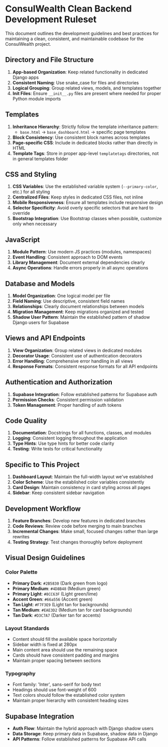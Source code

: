 # ConsulWealth Clean Backend Development Ruleset

This document outlines the development guidelines and best practices for maintaining a clean, consistent, and maintainable codebase for the ConsulWealth project.

## Directory and File Structure
1. **App-based Organization**: Keep related functionality in dedicated Django apps
2. **Consistent Naming**: Use snake_case for files and directories
3. **Logical Grouping**: Group related views, models, and templates together
4. **Init Files**: Ensure `__init__.py` files are present where needed for proper Python module imports

## Templates
1. **Inheritance Hierarchy**: Strictly follow the template inheritance pattern:
   - `base.html` → `base_dashboard.html` → specific page templates
2. **Block Consistency**: Use consistent block names across templates
3. **Page-specific CSS**: Include in dedicated blocks rather than directly in HTML
4. **Template Tags**: Store in proper app-level `templatetags` directories, not in general templates folder

## CSS and Styling
1. **CSS Variables**: Use the established variable system (`--primary-color`, etc.) for all styling
2. **Centralized Files**: Keep styles in dedicated CSS files, not inline
3. **Mobile Responsiveness**: Ensure all templates include responsive design
4. **Selector Specificity**: Avoid overly specific selectors that are hard to override
5. **Bootstrap Integration**: Use Bootstrap classes when possible, customize only when necessary

## JavaScript
1. **Module Pattern**: Use modern JS practices (modules, namespaces)
2. **Event Handling**: Consistent approach to DOM events
3. **Library Management**: Document external dependencies clearly
4. **Async Operations**: Handle errors properly in all async operations

## Database and Models
1. **Model Organization**: One logical model per file
2. **Field Naming**: Use descriptive, consistent field names
3. **Relationships**: Clearly document relationships between models
4. **Migration Management**: Keep migrations organized and tested
5. **Shadow User Pattern**: Maintain the established pattern of shadow Django users for Supabase

## Views and API Endpoints
1. **View Organization**: Group related views in dedicated modules
2. **Decorator Usage**: Consistent use of authentication decorators
3. **Error Handling**: Comprehensive error handling in all views
4. **Response Formats**: Consistent response formats for all API endpoints

## Authentication and Authorization
1. **Supabase Integration**: Follow established patterns for Supabase auth
2. **Permission Checks**: Consistent permission validation
3. **Token Management**: Proper handling of auth tokens

## Code Quality
1. **Documentation**: Docstrings for all functions, classes, and modules
2. **Logging**: Consistent logging throughout the application
3. **Type Hints**: Use type hints for better code clarity
4. **Testing**: Write tests for critical functionality

## Specific to This Project
1. **Dashboard Layout**: Maintain the full-width layout we've established
2. **Color Scheme**: Use the established color variables consistently
3. **Card Design**: Maintain consistency in card styling across all pages
4. **Sidebar**: Keep consistent sidebar navigation

## Development Workflow
1. **Feature Branches**: Develop new features in dedicated branches
2. **Code Reviews**: Review code before merging to main branches
3. **Incremental Changes**: Make small, focused changes rather than large rewrites
4. **Testing Strategy**: Test changes thoroughly before deployment

## Visual Design Guidelines

### Color Palette
- **Primary Dark**: `#2B5830` (Dark green from logo)
- **Primary Medium**: `#4D8B48` (Medium green)
- **Primary Light**: `#8CC63F` (Light green/lime)
- **Accent Green**: `#66a556` (Accent green)
- **Tan Light**: `#F7F3E9` (Light tan for backgrounds)
- **Tan Medium**: `#EAE3D2` (Medium tan for card backgrounds)
- **Tan Dark**: `#D3C7A7` (Darker tan for accents)

### Layout Standards
- Content should fill the available space horizontally
- Sidebar width is fixed at 280px
- Main content area should use the remaining space
- Cards should have consistent padding and margins
- Maintain proper spacing between sections

### Typography
- Font family: 'Inter', sans-serif for body text
- Headings should use font-weight of 600
- Text colors should follow the established color system
- Maintain proper hierarchy with consistent heading sizes

## Supabase Integration
- **Auth Flow**: Maintain the hybrid approach with Django shadow users
- **Data Storage**: Keep primary data in Supabase, shadow data in Django
- **API Patterns**: Follow established patterns for Supabase API calls 